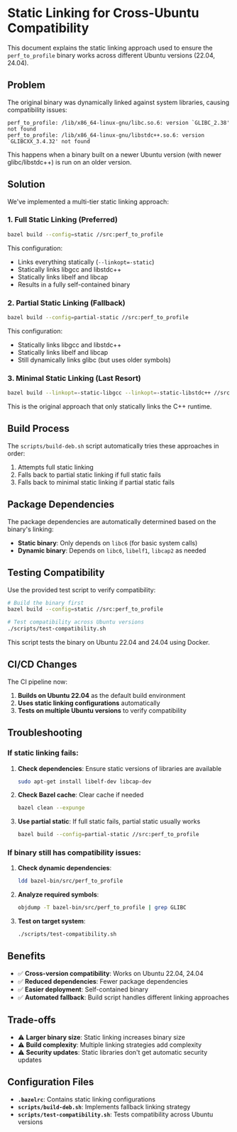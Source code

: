 # Static Linking for Cross-Ubuntu Compatibility

This document explains the static linking approach used to ensure the `perf_to_profile` binary works across different Ubuntu versions (22.04, 24.04).

## Problem

The original binary was dynamically linked against system libraries, causing compatibility issues:

```
perf_to_profile: /lib/x86_64-linux-gnu/libc.so.6: version `GLIBC_2.38' not found
perf_to_profile: /lib/x86_64-linux-gnu/libstdc++.so.6: version `GLIBCXX_3.4.32' not found
```

This happens when a binary built on a newer Ubuntu version (with newer glibc/libstdc++) is run on an older version.

## Solution

We've implemented a multi-tier static linking approach:

### 1. Full Static Linking (Preferred)

```bash
bazel build --config=static //src:perf_to_profile
```

This configuration:
- Links everything statically (`--linkopt=-static`)
- Statically links libgcc and libstdc++ 
- Statically links libelf and libcap
- Results in a fully self-contained binary

### 2. Partial Static Linking (Fallback)

```bash
bazel build --config=partial-static //src:perf_to_profile
```

This configuration:
- Statically links libgcc and libstdc++
- Statically links libelf and libcap
- Still dynamically links glibc (but uses older symbols)

### 3. Minimal Static Linking (Last Resort)

```bash
bazel build --linkopt=-static-libgcc --linkopt=-static-libstdc++ //src:perf_to_profile
```

This is the original approach that only statically links the C++ runtime.

## Build Process

The `scripts/build-deb.sh` script automatically tries these approaches in order:

1. Attempts full static linking
2. Falls back to partial static linking if full static fails
3. Falls back to minimal static linking if partial static fails

## Package Dependencies

The package dependencies are automatically determined based on the binary's linking:

- **Static binary**: Only depends on `libc6` (for basic system calls)
- **Dynamic binary**: Depends on `libc6`, `libelf1`, `libcap2` as needed

## Testing Compatibility

Use the provided test script to verify compatibility:

```bash
# Build the binary first
bazel build --config=static //src:perf_to_profile

# Test compatibility across Ubuntu versions
./scripts/test-compatibility.sh
```

This script tests the binary on Ubuntu 22.04 and 24.04 using Docker.

## CI/CD Changes

The CI pipeline now:

1. **Builds on Ubuntu 22.04** as the default build environment
2. **Uses static linking configurations** automatically
3. **Tests on multiple Ubuntu versions** to verify compatibility

## Troubleshooting

### If static linking fails:

1. **Check dependencies**: Ensure static versions of libraries are available
   ```bash
   sudo apt-get install libelf-dev libcap-dev
   ```

2. **Check Bazel cache**: Clear cache if needed
   ```bash
   bazel clean --expunge
   ```

3. **Use partial static**: If full static fails, partial static usually works
   ```bash
   bazel build --config=partial-static //src:perf_to_profile
   ```

### If binary still has compatibility issues:

1. **Check dynamic dependencies**:
   ```bash
   ldd bazel-bin/src/perf_to_profile
   ```

2. **Analyze required symbols**:
   ```bash
   objdump -T bazel-bin/src/perf_to_profile | grep GLIBC
   ```

3. **Test on target system**:
   ```bash
   ./scripts/test-compatibility.sh
   ```

## Benefits

- ✅ **Cross-version compatibility**: Works on Ubuntu 22.04, 24.04
- ✅ **Reduced dependencies**: Fewer package dependencies
- ✅ **Easier deployment**: Self-contained binary
- ✅ **Automated fallback**: Build script handles different linking approaches

## Trade-offs

- ⚠️ **Larger binary size**: Static linking increases binary size
- ⚠️ **Build complexity**: Multiple linking strategies add complexity
- ⚠️ **Security updates**: Static libraries don't get automatic security updates

## Configuration Files

- **`.bazelrc`**: Contains static linking configurations
- **`scripts/build-deb.sh`**: Implements fallback linking strategy
- **`scripts/test-compatibility.sh`**: Tests compatibility across Ubuntu versions
